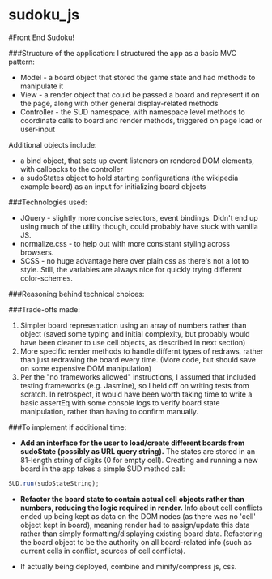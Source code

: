 sudoku_js
=========
#Front End Sudoku!

###Structure of the application:
I structured the app as a basic MVC pattern:

* Model - a board object that stored the game state and had methods to manipulate it
* View - a render object that could be passed a board and represent it on the page, along with other general display-related methods
* Controller - the SUD namespace, with namespace level methods to coordinate calls to board and render methods, triggered on page load or user-input

Additional objects include:
* a bind object, that sets up event listeners on rendered DOM elements, with callbacks to the controller
* a sudoStates object to hold starting configurations (the wikipedia example board) as an input for initializing board objects

 
###Technologies used:
* JQuery - slightly more concise selectors, event bindings.  Didn't end up using much of the utility though, could probably have stuck with vanilla JS.
* normalize.css - to help out with more consistant styling across browsers.
* SCSS - no huge advantage here over plain css as there's not a lot to style.  Still, the variables are always nice for quickly trying different color-schemes.


###Reasoning behind technical choices:

###Trade-offs made:
1. Simpler board representation using an array of numbers rather than object (saved some typing and initial complexity, but probably would have been cleaner to use cell objects, as described in next section)
2. More specific render methods to handle differnt types of redraws, rather than just redrawing the board every time.  (More code, but should save on some expensive DOM manipulation)
3. Per the "no frameworks allowed" instructions, I assumed that included testing frameworks (e.g. Jasmine), so I held off on writing tests from scratch.  In retrospect, it would have been worth taking time to write a basic assertEq with some console logs to verify board state manipulation, rather than having to confirm manually.

###To implement if additional time:
* **Add an interface for the user to load/create different boards from sudoState (possibly as URL query string).** The states are stored in an 81-length string of digits (0 for empty cell).  Creating and running a new board in the app takes a simple SUD method call:

```js
SUD.run(sudoStateString);
```

*  **Refactor the board state to contain actual cell objects rather than numbers, reducing the logic required in render.**  Info about cell conflicts ended up being kept as data on the DOM nodes (as there was no 'cell' object kept in board), meaning render had to assign/update this data rather than simply formatting/displaying existing board data. Refactoring the board object to be the authority on all board-related info (such as current cells in conflict, sources of cell conflicts).

*  If actually being deployed, combine and minify/compress js, css.
